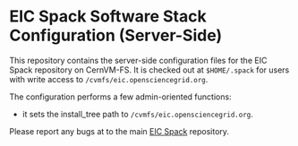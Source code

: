 # EIC Spack Software Stack Configuration (Server-Side)

This repository contains the server-side configuration files for the EIC Spack repository on CernVM-FS. It is checked out at `$HOME/.spack` for users with write access to `/cvmfs/eic.opensciencegrid.org`.

The configuration performs a few admin-oriented functions:
- it sets the install_tree path to `/cvmfs/eic.opensciencegrid.org`.

Please report any bugs at to the main [EIC Spack](http://github.com/eic/eic-spack) repository.

